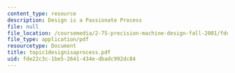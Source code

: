 ```yaml
---
content_type: resource
description: Design is a Passionate Process
file: null
file_location: /coursemedia/2-75-precision-machine-design-fall-2001/fde22c3c1be52641434edbadc992dc84_topic1designisaprocess.pdf
file_type: application/pdf
resourcetype: Document
title: topic1designisaprocess.pdf
uid: fde22c3c-1be5-2641-434e-dbadc992dc84
---
```

